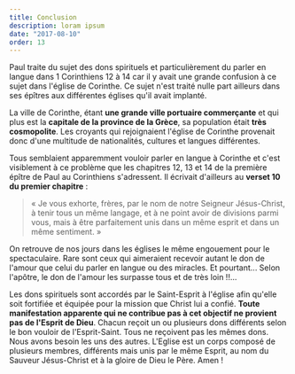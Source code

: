```yaml
---
title: Conclusion
description: loram ipsum
date: "2017-08-10"
order: 13
---
```


Paul traite du sujet des dons spirituels et particulièrement du parler en langue dans 1 Corinthiens 12 à 14 car il y avait une grande confusion à ce sujet dans l'église de Corinthe. Ce sujet n'est traité nulle part ailleurs dans ses épîtres aux différentes églises qu'il avait implanté.

La ville de Corinthe, étant **une grande ville portuaire commerçante** et qui plus est la **capitale de la province de la Grèce**, sa population était **très cosmopolite**. Les croyants qui rejoignaient l'église de Corinthe provenait donc d'une multitude de nationalités, cultures et langues différentes.

Tous semblaient apparemment vouloir parler en langue à Corinthe et c'est visiblement à ce problème que les chapitres 12, 13 et 14 de la première épître de Paul au Corinthiens s'adressent. Il écrivait d'ailleurs au **verset 10 du premier chapitre** :

> « Je vous exhorte, frères, par le nom de notre Seigneur Jésus-Christ, à tenir tous un même langage, et à ne point avoir de divisions parmi vous, mais à être parfaitement unis dans un même esprit et dans un même sentiment. »

On retrouve de nos jours dans les églises le même engouement pour le spectaculaire. Rare sont ceux qui aimeraient recevoir autant le don de l'amour que celui du parler en langue ou des miracles. Et pourtant... Selon l'apôtre, le don de l'amour les surpasse tous et de très loin !!... 

Les dons spirituels sont accordés par le Saint-Esprit à l'église afin qu'elle soit fortifiée et équipée pour la mission que Christ lui a confié. **Toute manifestation apparente qui ne contribue pas à cet objectif ne provient pas de l'Esprit de Dieu**. Chacun reçoit un ou plusieurs dons différents selon le bon vouloir de l'Esprit-Saint. Tous ne reçoivent pas les mêmes dons. Nous avons besoin les uns des autres. L'Eglise est un corps composé de plusieurs membres, différents mais unis par le même Esprit, au nom du Sauveur Jésus-Christ et à la gloire de Dieu le Père. Amen !